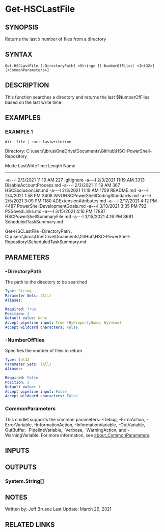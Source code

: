 # Get-HSCLastFile

## SYNOPSIS
Returns the last x number of files from a directory

## SYNTAX

```
Get-HSCLastFile [-DirectoryPath] <String> [[-NumberOfFiles] <Int32>] [<CommonParameters>]
```

## DESCRIPTION
This function searches a directory and returns the last
$NumberOfFiles based on the last write time

## EXAMPLES

### EXAMPLE 1
```
dir -file | sort lastwritetime
```

Directory: C:\users\jbrus\OneDrive\Documents\GitHub\HSC-PowerShell-Repository


Mode                 LastWriteTime         Length Name
----                 -------------         ------ ----
-a---l          2/3/2021  11:19 AM            227 .gitignore
-a---l          2/3/2021  11:19 AM           3313 DisableAccountProcess.md
-a---l          2/3/2021  11:19 AM            367 HSCExclusionList.md
-a---l          2/3/2021  11:19 AM           1759 README.md
-a---l          2/4/2021   1:58 PM           2408 WVUHSCPowerShellCodingStandards.md
-a---l          2/5/2021   3:09 PM           1180 ADExtensionAttributes.md
-a---l         2/17/2021   4:12 PM           4487 PowerShellDevelopmentGoals.md
-a---l         3/10/2021   3:35 PM            792 PSSavedLinks.md
-a---l         3/15/2021   4:16 PM          17887 HSCPowerShellSummaryFile.md
-a---l         3/15/2021   4:16 PM           8681 ScheduledTaskSummary.md

Get-HSCLastFile -DirectoryPath .
C:\users\jbrus\OneDrive\Documents\GitHub\HSC-PowerShell-Repository\ScheduledTaskSummary.md

## PARAMETERS

### -DirectoryPath
The path to the directory to be searched

```yaml
Type: String
Parameter Sets: (All)
Aliases:

Required: True
Position: 1
Default value: None
Accept pipeline input: True (ByPropertyName, ByValue)
Accept wildcard characters: False
```

### -NumberOfFiles
Specifies the number of files to return

```yaml
Type: Int32
Parameter Sets: (All)
Aliases:

Required: False
Position: 2
Default value: 1
Accept pipeline input: False
Accept wildcard characters: False
```

### CommonParameters
This cmdlet supports the common parameters: -Debug, -ErrorAction, -ErrorVariable, -InformationAction, -InformationVariable, -OutVariable, -OutBuffer, -PipelineVariable, -Verbose, -WarningAction, and -WarningVariable. For more information, see [about_CommonParameters](http://go.microsoft.com/fwlink/?LinkID=113216).

## INPUTS

## OUTPUTS

### System.String[]
## NOTES
Written by: Jeff Brusoe
Last Update: March 29, 2021

## RELATED LINKS
